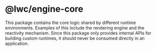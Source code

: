 # @lwc/engine-core

This package contains the core logic shared by different runtime environments. Examples of this include the rendering engine and the reactivity mechanism. Since this package only provides internal APIs for building custom runtimes, it should never be consumed directly in an application.
